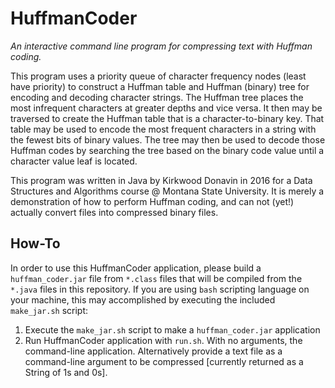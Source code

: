 # HuffmanCoder

*An interactive command line program for compressing text with Huffman coding.*

This program uses a priority queue of character frequency nodes (least have priority) to construct a Huffman table and Huffman (binary) tree for encoding and decoding character strings. The Huffman tree places the most infrequent characters at greater depths and vice versa. It then may be traversed to create the Huffman table that is a character-to-binary key. That table may be used to encode the most frequent characters in a string with the fewest bits of binary values. The tree may then be used to decode those Huffman codes by searching the tree based on the binary code value until a character value leaf is located.

This program was written in Java by Kirkwood Donavin in 2016 for a Data Structures and Algorithms course @ Montana State University. It is merely a demonstration of how to perform Huffman coding, and can not (yet!) actually convert files into compressed binary files. 

## How-To

In order to use this HuffmanCoder application, please build a `huffman_coder.jar` file from `*.class` files that will be compiled from the `*.java` files in this repository. If you are using `bash` scripting language on your machine, this may accomplished by executing the included `make_jar.sh` script:

1. Execute the `make_jar.sh` script to make a `huffman_coder.jar` application
2. Run HuffmanCoder application with `run.sh`. With no arguments, the command-line application. Alternatively provide a text file as a command-line argument to be compressed [currently returned as a String of 1s and 0s]. 
